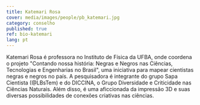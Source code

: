 ```yaml
---
title: Katemari Rosa
cover: media/images/people/pb_katemari.jpg
category: conselho
published: true
ref: bio-katemari
lang: pt
---
```


Katemari Rosa é professora no Instituto de Física da UFBA, onde coordena o projeto "Contando nossa história: Negras e Negros nas Ciências, Tecnologias e Engenharias no Brasil", uma iniciativa para mapear cientistas negras e negros no país. A pesquisadora é integrante do grupo Sapa Cientista (@LBsTem) e do DICCINA, o Grupo Diversidade e Criticidade nas Ciências Naturais. Além disso, é uma aficcionada da impressão 3D e suas diversas possibilidades de conexões criativas nas ciências.